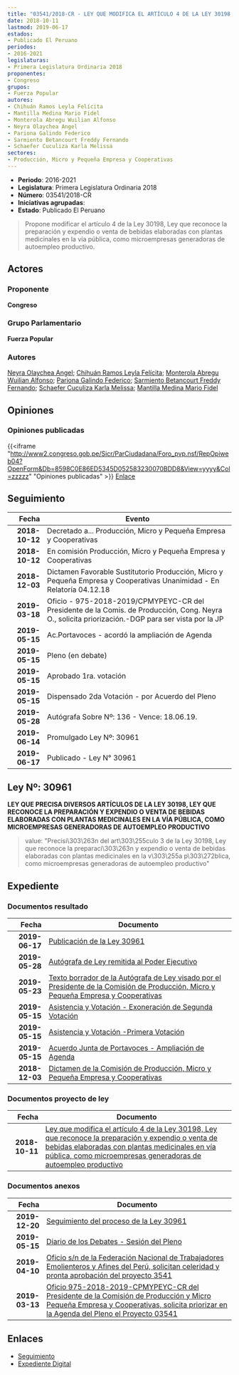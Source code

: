 ```yaml
---
title: "03541/2018-CR - LEY QUE MODIFICA EL ARTÍCULO 4 DE LA LEY 30198, LEY QUE RECONOCE LA PREPARACIÓN Y EXPENDIÓ O VENTA DE BEBIDAS ELABORADAS CON PLANTAS MEDICINALES EN VÍA PÚBICA, COMO MICROEMPRESAS GENERADORAS DE AUTOEMPLEO PRODUCTIVO"
date: 2018-10-11
lastmod: 2019-06-17
estados:
- Publicado El Peruano
periodos:
- 2016-2021
legislaturas:
- Primera Legislatura Ordinaria 2018
proponentes:
- Congreso
grupos:
- Fuerza Popular
autores:
- Chihuán Ramos Leyla Felícita
- Mantilla Medina Mario Fidel
- Monterola Abregu Wuilian Alfonso
- Neyra Olaychea Angel
- Pariona Galindo Federico
- Sarmiento Betancourt Freddy Fernando
- Schaefer Cuculiza Karla Melissa
sectores:
- Producción, Micro y Pequeña Empresa y Cooperativas
---
```

- **Periodo**: 2016-2021
- **Legislatura**: Primera Legislatura Ordinaria 2018
- **Número**: 03541/2018-CR
- **Iniciativas agrupadas**: 
- **Estado**: Publicado El Peruano

> Propone modificar el artículo 4 de la Ley 30198, Ley que reconoce la preparación y expendio o venta de bebidas elaboradas con plantas medicinales en la vía pública, como microempresas generadoras de autoempleo productivo.


## Actores

### Proponente

**Congreso**

### Grupo Parlamentario

**Fuerza Popular**

### Autores

[Neyra Olaychea Angel](mailto:mailto:); [Chihuán Ramos Leyla Felícita](mailto:mailto:lchihuan@congreso.gob.pe); [Monterola Abregu Wuilian Alfonso](mailto:mailto:wmonterola@congreso.gob.pe); [Pariona Galindo Federico](mailto:mailto:fpariona@congreso.gob.pe); [Sarmiento Betancourt Freddy Fernando](mailto:mailto:fsarmiento@congreso.gob.pe); [Schaefer Cuculiza Karla Melissa](mailto:mailto:kschaefer@congreso.gob.pe); [Mantilla Medina Mario Fidel](mailto:mailto:mmantilla@congreso.gob.pe)

## Opiniones

### Opiniones publicadas

{{<iframe "http://www2.congreso.gob.pe/Sicr/ParCiudadana/Foro_pvp.nsf/RepOpiweb04?OpenForm&Db=8598C0E86ED5345D052583230070BDD8&View=yyyy&Col=zzzzz" "Opiniones publicadas" >}}
[Enlace](http://www2.congreso.gob.pe/Sicr/ParCiudadana/Foro_pvp.nsf/RepOpiweb04?OpenForm&Db=8598C0E86ED5345D052583230070BDD8&View=yyyy&Col=zzzzz)


## Seguimiento

| Fecha | Evento |
|------:|--------|
| **2018-10-12** | Decretado a... Producción, Micro y Pequeña Empresa y Cooperativas |
| **2018-10-12** | En comisión Producción, Micro y Pequeña Empresa y Cooperativas |
| **2018-12-03** | Dictamen Favorable Sustitutorio Producción, Micro y Pequeña Empresa y Cooperativas Unanimidad - En Relatoría 04.12.18 |
| **2019-03-18** | Oficio - 975-2018-2019/CPMYPEYC-CR del Presidente de la Comis. de Producción, Cong. Neyra O., solicita priorización.-DGP para ser vista por la JP |
| **2019-05-15** | Ac.Portavoces - acordó la ampliación de Agenda |
| **2019-05-15** | Pleno (en debate) |
| **2019-05-15** | Aprobado 1ra. votación |
| **2019-05-15** | Dispensado 2da Votación - por Acuerdo del Pleno |
| **2019-05-28** | Autógrafa Sobre Nº: 136 - Vence: 18.06.19. |
| **2019-06-14** | Promulgado Ley Nº: 30961 |
| **2019-06-17** | Publicado - Ley N° 30961 |

## Ley Nº: 30961

**LEY QUE PRECISA DIVERSOS ARTÍCULOS DE LA LEY 30198, LEY QUE RECONOCE LA PREPARACIÓN Y EXPENDIO O VENTA DE BEBIDAS ELABORADAS CON PLANTAS MEDICINALES EN LA VÍA PÚBLICA, COMO MICROEMPRESAS GENERADORAS DE AUTOEMPLEO PRODUCTIVO**

> value: "Precisi\303\263n del art\303\255culo 3 de la Ley 30198, Ley que reconoce la preparaci\303\263n y expendio o venta de bebidas elaboradas con plantas medicinales en la v\303\255a p\303\272blica, como microempresas generadoras de autoempleo productivo"


## Expediente

### Documentos resultado

| Fecha | Documento |
|------:|-----------|
| **2019-06-17** | [Publicación de la Ley 30961](http://www.leyes.congreso.gob.pe/Documentos/2016_2021/ADLP/Normas_Legales/30961-LEY.pdf) |
| **2019-05-28** | [Autógrafa de Ley remitida al Poder Ejecutivo](http://www.leyes.congreso.gob.pe/Documentos/2016_2021/ADLP/Texto_Aprobado/AU0354120190528.pdf) |
| **2019-05-23** | [Texto borrador de la Autógrafa de Ley visado por el Presidente de la Comisión de Producción, Micro y Pequeña Empresa y Cooperativas](http://www.leyes.congreso.gob.pe/Documentos/2016_2021/Texto_Borrador_de_Autografa/BAU0354120190523.pdf) |
| **2019-05-15** | [Asistencia y Votación - Exoneración de Segunda Votación](http://www.leyes.congreso.gob.pe/Documentos/2016_2021/Asistencia_y_Votacion/Proyectos_de_Ley/Exoneracion_de_Segunda_Votacion/AESV0354120190515.pdf) |
| **2019-05-15** | [Asistencia y Votación -Primera Votación](http://www.leyes.congreso.gob.pe/Documentos/2016_2021/Asistencia_y_Votacion/Proyectos_de_Ley/AV0354120190515.pdf) |
| **2019-05-15** | [Acuerdo Junta de Portavoces - Ampliación de Agenda](http://www.leyes.congreso.gob.pe/Documentos/2016_2021/Acuerdos/Junta_Portavoces/AJP0354120190515.pdf) |
| **2018-12-03** | [Dictamen de la Comisión de Producción, Micro y Pequeña Empresa y Cooperativas](http://www.leyes.congreso.gob.pe/Documentos/2016_2021/Dictamenes/Proyectos_de_Ley/03541DC18MAY20181203.pdf) |

### Documentos proyecto de ley

| Fecha | Documento |
|------:|-----------|
| **2018-10-11** | [Ley que modifica el artículo 4 de la Ley 30198, Ley que reconoce la preparación y expendio o venta de bebidas elaboradas con plantas medicinales en vía pública, como microempresas generadoras de autoempleo productivo](http://www.leyes.congreso.gob.pe/Documentos/2016_2021/Proyectos_de_Ley_y_de_Resoluciones_Legislativas/PL0354120181011.pdf) |

### Documentos anexos

| Fecha | Documento |
|------:|-----------|
| **2019-12-20** | [Seguimiento del proceso de la Ley 30961](http://www.leyes.congreso.gob.pe/Documentos/2016_2021/Seguimiento_de_Proyectos_de_Ley/03541PL20191220.pdf) |
| **2019-05-15** | [Diario de los Debates - Sesión del Pleno](http://www2.congreso.gob.pe/Sicr/DiarioDebates/Publicad.nsf/SesionesPleno/05256D6E0073DFE9052583FC0055A63E/$FILE/SLO-2018-9.pdf) |
| **2019-04-10** | [Oficio s/n de la Federación Nacional de Trabajadores Emolienteros y Afines del Perú, solicitan celeridad y pronta aprobación del proyecto 3541](http://www.leyes.congreso.gob.pe/Documentos/2016_2021/Oficios/Otras_Instituciones/OFICIO-S-N-20190410.pdf) |
| **2019-03-13** | [Oficio 975-2018-2019-CPMYPEYC-CR del Presidente de la Comisión de Producción y Micro Pequeña Empresa y Cooperativas, solicita priorizar en la Agenda del Pleno el Proyecto 03541](http://www.leyes.congreso.gob.pe/Documentos/2016_2021/Oficios/Comisiones_Ordinarias/OFICIO-975-2018-2019-CPMYPEYC-CR.pdf) |

## Enlaces

- [Seguimiento](http://www2.congreso.gob.pe/Sicr/TraDocEstProc/CLProLey2016.nsf/f7fff46988ca05b1052578e100829cc7/df423bf62a26d9ea0525832300765c4d?OpenDocument)
- [Expediente Digital](http://www2.congreso.gob.pe/Sicr/TraDocEstProc/Expvirt_2011.nsf/visbusqptramdoc1621/03541?opendocument)

